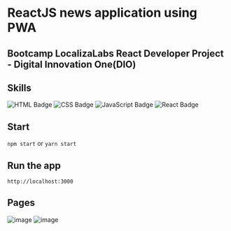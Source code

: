 # ReactJS news application using PWA

## Bootcamp LocalizaLabs React Developer Project - Digital Innovation One(DIO)

## Skills
![HTML Badge](https://img.shields.io/badge/HTML5-E34F26?style=for-the-badge&logo=html5&logoColor=white)
![CSS Badge](https://img.shields.io/badge/CSS3-1572B6?style=for-the-badge&logo=css3&logoColor=white)
![JavaScript Badge](https://img.shields.io/badge/JavaScript-F7DF1E?style=for-the-badge&logo=javascript&logoColor=black)
![React Badge](https://img.shields.io/badge/React-20232A?style=for-the-badge&logo=react&logoColor=61DAFB)


## Start 

`npm start` or `yarn start`

## Run the app

`http://localhost:3000`

## Pages

![image](https://user-images.githubusercontent.com/65916297/130521164-ecd91293-72bc-4173-ae16-34c74b00cd74.png)
![image](https://user-images.githubusercontent.com/65916297/130521281-78a6bdf4-b38b-41c1-bd84-a22eeaf65f1f.png)

